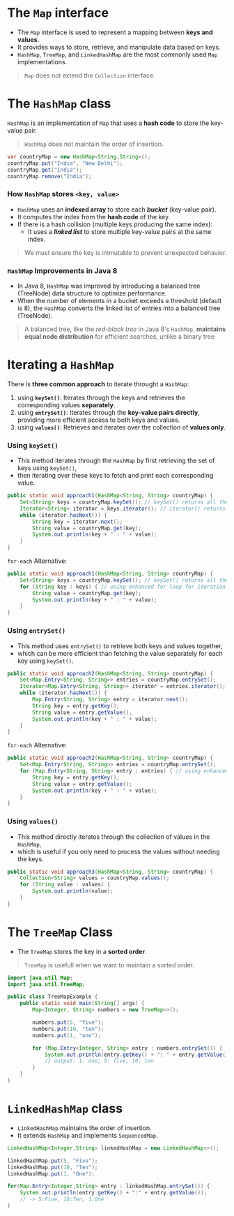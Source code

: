 # The `Map` interface

- The `Map` interface is used to represent a mapping between **keys and values**.
- It provides ways to store, retrieve, and manipulate data based on keys.
- `HashMap`, `TreeMap`, and `LinkedHashMap` are the most commonly used `Map` implementations.

> `Map` does not extend the `Collection` interface.

# The `HashMap` class

`HashMap` is an implementation of `Map` that uses a **hash code** to store the key-value pair.

> `HashMap` does not maintain the order of insertion.

```java
var countryMap = new HashMap<String,String>();
countryMap.put("India", "New Delhi");
countryMap.get("India");
countryMap.remove("India");
```

### How `HashMap` stores `<key, value>`

- `HashMap` uses an **indexed array** to store each ***bucket*** (key-value pair).
- It computes the index from the **hash code** of the key.
- If there is a hash collision (multiple keys producing the same index):
  - It uses a ***linked list*** to store multiple key-value pairs at the same index.

> We must ensure the key is immutable to prevent unexpected behavior.

### `HashMap` Improvements in Java 8

- In Java 8, `HashMap` was improved by introducing a balanced tree (TreeNode) data structure to optimize performance.
- When the number of elements in a bucket exceeds a threshold (default is 8), the `HashMap` converts the linked list of entries into a balanced tree (TreeNode).

> A balanced tree, like the *red-black tree* in Java 8's `HashMap`, **maintains equal node distribution** for efficient searches, unlike a binary tree

# Iterating a `HashMap`

There is **three common approach** to iterate throught a `HashMap`:
1. using **`keySet()`**: Iterates through the keys and retrieves the corresponding values **separately**.
2. using **`entrySet()`**: Iterates through the **key-value pairs directly**, providing more efficient access to both keys and values.
3. using **`values()`**: Retrieves and iterates over the collection of **values only**.

### Using `keySet()`

- This method iterates through the `HashMap` by first retrieving the set of keys using `keySet()`, 
- then iterating over these keys to fetch and print each corresponding value.

```java
public static void approach1(HashMap<String, String> countryMap) {
    Set<String> keys = countryMap.keySet(); // keySet() returns all the keys
    Iterator<String> iterator = keys.iterator(); // iterator() returns an iterator
    while (iterator.hasNext()) {
        String key = iterator.next();
        String value = countryMap.get(key);
        System.out.println(key + " : " + value);
    }
}
```

`for-each` Alternative:

```java
public static void approach1(HashMap<String, String> countryMap) {
    Set<String> keys = countryMap.keySet(); // keySet() returns all the keys
    for (String key : keys) { // using enhanced for loop for iteration
        String value = countryMap.get(key);
        System.out.println(key + " : " + value);
    }
}
```

### Using `entrySet()`

- This method uses `entrySet()` to retrieve both keys and values together, 
- which can be more efficient than fetching the value separately for each key using `keySet()`.

```java
public static void approach2(HashMap<String, String> countryMap) {
    Set<Map.Entry<String, String>> entries = countryMap.entrySet();
    Iterator<Map.Entry<String, String>> iterator = entries.iterator();
    while (iterator.hasNext()) {
        Map.Entry<String, String> entry = iterator.next();
        String key = entry.getKey();
        String value = entry.getValue();
        System.out.println(key + " : " + value);
    }
}
```

`for-each` Alternative:

```java
public static void approach2(HashMap<String, String> countryMap) {
    Set<Map.Entry<String, String>> entries = countryMap.entrySet();
    for (Map.Entry<String, String> entry : entries) { // using enhanced for loop for iteration
        String key = entry.getKey();
        String value = entry.getValue();
        System.out.println(key + " : " + value);
    }
}
```

### Using `values()`

- This method directly iterates through the collection of values in the `HashMap`, 
- which is useful if you only need to process the values without needing the keys.

```java
public static void approach3(HashMap<String, String> countryMap) {
    Collection<String> values = countryMap.values();
    for (String value : values) {
        System.out.println(value);
    }
}
```

# The `TreeMap` Class

- The `TreeMap` stores the key in a **sorted order**.
> `TreeMap` is usefull when we want to maintain a sorted order.

```java
import java.util.Map;
import java.util.TreeMap;

public class TreeMapExample {
    public static void main(String[] args) {
        Map<Integer, String> numbers = new TreeMap<>();

        numbers.put(5, "five");
        numbers.put(10, "ten");
        numbers.put(1, "one");

        for (Map.Entry<Integer, String> entry : numbers.entrySet()) {
            System.out.println(entry.getKey() + ": " + entry.getValue());
            // output: 1: one, 5: five, 10: ten
        }
    }
}
```

# `LinkedHashMap` class

- `LinkedHashMap` maintains the order of insertion.
- It extends `HashMap` and implements `SequencedMap`.

```java
LinkedHashMap<Integer,String> linkedHashMap = new LinkedHashMap<>();

linkedHashMap.put(5, "Five");
linkedHashMap.put(10, "Ten");
linkedHashMap.put(1, "One");

for(Map.Entry<Integer,String> entry : linkedHashMap.entrySet()) {
    System.out.println(entry.getKey() + ":" + entry.getValue());
    // -> 5:Five, 10:Ten, 1:One
}
```

